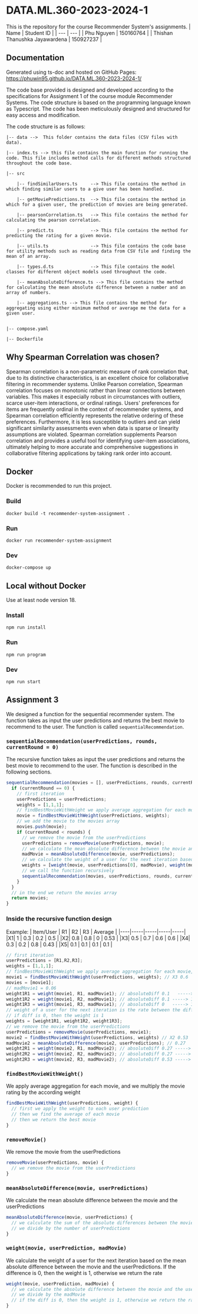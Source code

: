 # DATA.ML.360-2023-2024-1
This is the repository for the course Recommender System's assignments. 
| Name | Student ID |
| --- | --- |
| Phu Nguyen | 150160764 |
| Thishan Thanushka Jayawardena | 150927237 |

## Documentation
Generated using ts-doc and hosted on GitHub Pages:
https://phuwin95.github.io/DATA.ML.360-2023-2024-1/ 

The code base provided is designed and developed according to the specifications for Assignment 1 of the course module Recommender Systems. The code structure is based on the programming language known as Typescript. The code has been meticulously designed and structured for easy access and modification.

The code structure is as follows:
```
|-- data -->  This folder contains the data files (CSV files with data).

|-- index.ts --> this file contains the main function for running the code. This file includes method calls for different methods structured throughout the code base.

|-- src

    |-- findSimilarUsers.ts     --> This file contains the method in which finding similar users to a give user has been handled.
    
    |-- getMoviePredictions.ts  --> This file contains the method in which for a given user, the prediction of movies are being generated.
    
    |-- pearsonCorrelation.ts   --> This file contains the method for calculating the pearson correlation.
    
    |-- predict.ts              --> This file contains the method for predicting the rating for a given movie.
    
    |-- utils.ts                --> This file contains the code base for utility methods such as reading data from CSV file and finding the mean of an array.
    
    |-- types.d.ts              --> This file contains the model classes for different object models used throughout the code.

    |-- meanAbsoluteDifference.ts --> This file contains the method for calculating the mean absolute difference between a number and an array of numbers.

    |-- aggregations.ts --> This file contains the method for aggregating using either minimum method or average me the data for a given user.

    
|-- compose.yaml

|-- Dockerfile
```
## Why Spearman Correlation was chosen?
Spearman correlation is a non-parametric measure of rank correlation that, due to its distinctive characteristics, is an excellent choice for collaborative filtering in recommender systems. Unlike Pearson correlation, Spearman correlation focuses on monotonic rather than linear connections between variables. This makes it especially robust in circumstances with outliers, scarce user-item interactions, or ordinal ratings. Users' preferences for items are frequently ordinal in the context of recommender systems, and Spearman correlation efficiently represents the relative ordering of these preferences. Furthermore, it is less susceptible to outliers and can yield significant similarity assessments even when data is sparse or linearity assumptions are violated. Spearman correlation supplements Pearson correlation and provides a useful tool for identifying user-item associations, ultimately helping to more accurate and comprehensive suggestions in collaborative filtering applications by taking rank order into account.


## Docker
Docker is recommended to run this project.

### Build
`docker build -t recommender-system-assignment .`

### Run
`docker run recommender-system-assignment`

### Dev
`docker-compose up`

## Local without Docker

Use at least node version 18.

### Install
`npm run install`

### Run
`npm run program`

### Dev
`npm run start`


## Assignment 3

We designed a function for the sequential recommender system. The function takes as input the user predictions and returns the best movie to recommend to the user. The function is called `sequentialRecommendation`. 

### `sequentialRecommendation(userPredictions, rounds, currentRound = 0)`
The recursive function takes as input the user predictions and returns the best movie to recommend to the user. The function is described in the following sections.
```js
sequentialRecommendation(movies = [], userPredictions, rounds, currentRound = 0, movie = null) {
  if (currentRound == 0) {
    // first iteration
    userPredictions = userPredictions;
    weights = [1,1,1];
    // findBestMovieWithWeight we apply average aggregation for each movie, and we multiply the movie rating by the according weight
    movie = findBestMovieWithWeight(userPredictions, weights); 
    // we add the movie to the movies array
    movies.push(movie); 
    if (currentRound < rounds) {
      // we remove the movie from the userPredictions
      userPredictions = removeMovie(userPredictions, movie);
      // we calculate the mean absolute difference between the movie and the userPredictions
      madMovie = meanAbsoluteDifference(movie, userPredictions);
      // we calculate the weight of a user for the next iteration based on the mean absolute difference between the movie and the userPredictions
      weights = [weight(movie, userPredictions[0], madMovie), weight(movie, userPredictions[1], madMovie), weight(movie, userPredictions[2], madMovie)];
      // we call the function recursively
      sequentialRecommendation(movies, userPredictions, rounds, currentRound + 1, movie);
    }
  }
  // in the end we return the movies array
  return movies;
}
```


### Inside the recursive function design
Example:
| Item/User | R1 | R2 | R3 | Average |
|----|-----|-----|-----|-----|
|X1| 1 | 0.3 | 0.2 | 0.5 |
|X2| 0.8 | 0.8 | 0 | 0.53 |
|X3| 0.5 | 0.7 | 0.6 | 0.6 | 
|X4| 0.3 | 0.2 | 0.8 | 0.43 |
|X5| 0.1 | 0.1 | 0.1 | 0.1 |
```js
// first iteration
userPredictions = [R1,R2,R3];
weights = [1,1,1];
// findBestMovieWithWeight we apply average aggregation for each movie, and we multiply the movie rating by the according weight
movie1 = findBestMovieWithWeight(userPredictions, weights); // X3 0.6
movies = [movie1];
// madMovie1 = 0.06
weight1R1 = weight(movie1, R1, madMovie1); // absoluteDiff 0.1   -----> 1.67
weight1R2 = weight(movie1, R2, madMovie1); // absoluteDiff 0.1 -----> 1.67
weight1R3 = weight(movie1, R3, madMovie1); // absoluteDiff 0   -----> 1
// weight of a user for the next iteration is the rate between the diff and the madDiff
// if diff is 0, then the weight is 1
weights = [weight1R1, weight1R2, weight1R3];
// we remove the movie from the userPredictions
userPredictions = removeMovie(userPredictions, movie1);
movie2 = findBestMovieWithWeight(userPredictions, weights) // X2 0.53
madMovie2 = meanAbsoluteDifference(movie2, userPredictions); // 0.27 
weight2R1 = weight(movie2, R1, madMovie2); // absoluteDiff 0.27 -----> 0.77
weight2R2 = weight(movie2, R2, madMovie2); // absoluteDiff 0.27 -----> 0.77
weight2R3 = weight(movie2, R3, madMovie2); // absoluteDiff 0.53 -----> 1.51
```

### `findBestMovieWithWeight()`
We apply average aggregation for each movie, and we multiply the movie rating by the according weight
```js
findBestMovieWithWeight(userPredictions, weight) {
  // first we apply the weight to each user prediction
  // then we find the average of each movie
  // then we return the best movie
}
```

### `removeMovie()`
We remove the movie from the userPredictions
```js
removeMovie(userPredictions, movie) {
  // we remove the movie from the userPredictions
}
```

### `meanAbsoluteDifference(movie, userPredictions)`
We calculate the mean absolute difference between the movie and the userPredictions
```js
meanAbsoluteDifference(movie, userPredictions) {
  // we calculate the sum of the absolute differences between the movies and the userPredictions
  // we divide by the number of userPredictions
}
```

### `weight(movie, userPrediction, madMovie)`
We calculate the weight of a user for the next iteration based on the mean absolute difference between the movie and the userPredictions. If the difference is 0, then the weight is 1, otherwise we return the rate
```js
weight(movie, userPrediction, madMovie) {
  // we calculate the absolute difference between the movie and the userPrediction
  // we divide by the madMovie
  // if the diff is 0, then the weight is 1, otherwise we return the rate
}
```